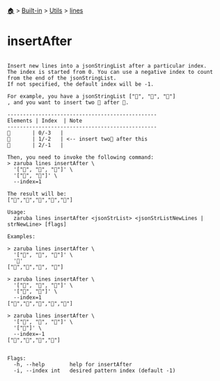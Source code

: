 <!--startTocHeader-->
[🏠](../../../README.md) > [Built-in](../../README.md) > [Utils](../README.md) > [lines](README.md)
# insertAfter
<!--endTocHeader-->

```

Insert new lines into a jsonStringList after a particular index.
The index is started from 0. You can use a negative index to count from the end of the jsonStringList.
If not specified, the default index will be -1.

For example, you have a jsonStringList ["🍊", "🍓", "🍇"]
, and you want to insert two 🍕 after 🍓.

------------------------------------------------
Elements | Index  | Note
------------------------------------------------
🍊       | 0/-3   |
🍓       | 1/-2   | <-- insert two🍕 after this
🍇       | 2/-1   |

Then, you need to invoke the following command:
> zaruba lines insertAfter \
  '["🍊", "🍓", "🍇"]' \
  '["🍕", "🍕"]' \
  --index=1

The result will be:
["🍊","🍓","🍕","🍕","🍇"]

Usage:
  zaruba lines insertAfter <jsonStrList> <jsonStrListNewLines | strNewLine> [flags]

Examples:

> zaruba lines insertAfter \
  '["🍊", "🍓", "🍇"]' \
  '🍕'
["🍊","🍓","🍇", "🍕"]

> zaruba lines insertAfter \
  '["🍊", "🍓", "🍇"]' \
  '["🍕", "🍕"]' \
  --index=1
["🍊","🍓","🍕","🍕","🍇"]

> zaruba lines insertAfter \
  '["🍊", "🍓", "🍇"]' \
  '["🍕"]' \
  --index=-1
["🍊","🍓","🍇","🍕"]


Flags:
  -h, --help        help for insertAfter
  -i, --index int   desired pattern index (default -1)

```

<!--startTocSubtopic-->

<!--endTocSubtopic-->